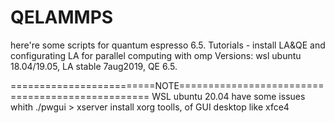 # QELAMMPS
here're some scripts for quantum espresso 6.5.
Tutorials - install LA&QE and configurating LA for parallel computing with omp
Versions:
wsl ubuntu 18.04/19.05,
LA stable 7aug2019,
QE 6.5.

=========================NOTE=================================================
WSL ubuntu 20.04 have some issues whith ./pwgui > xserver
install xorg toolls, of GUI desktop like xfce4
